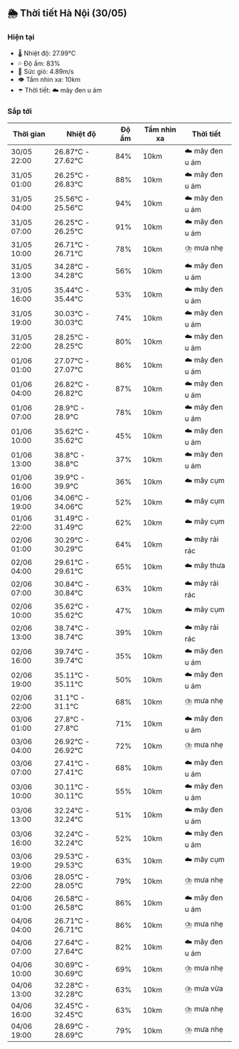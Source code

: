 ## 🌦️ Thời tiết Hà Nội (30/05)

### Hiện tại

- 🌡️ Nhiệt độ: 27.99℃
- 💦 Độ ẩm: 83%
- 💨 Sức gió: 4.89m/s
- 👁️ Tầm nhìn xa: 10km
- ☂️ Thời tiết: ☁️ mây đen u ám

### Sắp tới

| Thời gian | Nhiệt độ | Độ ẩm | Tầm nhìn xa | Thời tiết |
| --- | --- | --- | --- | --- |
| 30/05 22:00 | 26.87℃ - 27.62℃ | 84% | 10km | ☁️ mây đen u ám |
| 31/05 01:00 | 26.25℃ - 26.83℃ | 88% | 10km | ☁️ mây đen u ám |
| 31/05 04:00 | 25.56℃ - 25.56℃ | 94% | 10km | ☁️ mây đen u ám |
| 31/05 07:00 | 26.25℃ - 26.25℃ | 91% | 10km | ☁️ mây đen u ám |
| 31/05 10:00 | 26.71℃ - 26.71℃ | 78% | 10km | ⛈️ mưa nhẹ |
| 31/05 13:00 | 34.28℃ - 34.28℃ | 56% | 10km | ☁️ mây đen u ám |
| 31/05 16:00 | 35.44℃ - 35.44℃ | 53% | 10km | ☁️ mây đen u ám |
| 31/05 19:00 | 30.03℃ - 30.03℃ | 74% | 10km | ☁️ mây đen u ám |
| 31/05 22:00 | 28.25℃ - 28.25℃ | 80% | 10km | ☁️ mây đen u ám |
| 01/06 01:00 | 27.07℃ - 27.07℃ | 86% | 10km | ☁️ mây đen u ám |
| 01/06 04:00 | 26.82℃ - 26.82℃ | 87% | 10km | ☁️ mây đen u ám |
| 01/06 07:00 | 28.9℃ - 28.9℃ | 78% | 10km | ☁️ mây đen u ám |
| 01/06 10:00 | 35.62℃ - 35.62℃ | 45% | 10km | ☁️ mây đen u ám |
| 01/06 13:00 | 38.8℃ - 38.8℃ | 37% | 10km | ☁️ mây đen u ám |
| 01/06 16:00 | 39.9℃ - 39.9℃ | 36% | 10km | ☁️ mây cụm |
| 01/06 19:00 | 34.06℃ - 34.06℃ | 52% | 10km | ☁️ mây cụm |
| 01/06 22:00 | 31.49℃ - 31.49℃ | 62% | 10km | ☁️ mây cụm |
| 02/06 01:00 | 30.29℃ - 30.29℃ | 64% | 10km | ☁️ mây rải rác |
| 02/06 04:00 | 29.61℃ - 29.61℃ | 65% | 10km | ☁️ mây thưa |
| 02/06 07:00 | 30.84℃ - 30.84℃ | 63% | 10km | ☁️ mây rải rác |
| 02/06 10:00 | 35.62℃ - 35.62℃ | 47% | 10km | ☁️ mây cụm |
| 02/06 13:00 | 38.74℃ - 38.74℃ | 39% | 10km | ☁️ mây rải rác |
| 02/06 16:00 | 39.74℃ - 39.74℃ | 35% | 10km | ☁️ mây đen u ám |
| 02/06 19:00 | 35.11℃ - 35.11℃ | 50% | 10km | ☁️ mây đen u ám |
| 02/06 22:00 | 31.1℃ - 31.1℃ | 68% | 10km | ⛈️ mưa nhẹ |
| 03/06 01:00 | 27.8℃ - 27.8℃ | 71% | 10km | ☁️ mây đen u ám |
| 03/06 04:00 | 26.92℃ - 26.92℃ | 72% | 10km | ⛈️ mưa nhẹ |
| 03/06 07:00 | 27.41℃ - 27.41℃ | 68% | 10km | ☁️ mây đen u ám |
| 03/06 10:00 | 30.11℃ - 30.11℃ | 55% | 10km | ☁️ mây đen u ám |
| 03/06 13:00 | 32.24℃ - 32.24℃ | 51% | 10km | ☁️ mây đen u ám |
| 03/06 16:00 | 32.24℃ - 32.24℃ | 52% | 10km | ☁️ mây đen u ám |
| 03/06 19:00 | 29.53℃ - 29.53℃ | 63% | 10km | ☁️ mây cụm |
| 03/06 22:00 | 28.05℃ - 28.05℃ | 79% | 10km | ⛈️ mưa nhẹ |
| 04/06 01:00 | 26.58℃ - 26.58℃ | 86% | 10km | ☁️ mây đen u ám |
| 04/06 04:00 | 26.71℃ - 26.71℃ | 86% | 10km | ⛈️ mưa nhẹ |
| 04/06 07:00 | 27.64℃ - 27.64℃ | 82% | 10km | ☁️ mây đen u ám |
| 04/06 10:00 | 30.69℃ - 30.69℃ | 69% | 10km | ⛈️ mưa nhẹ |
| 04/06 13:00 | 32.28℃ - 32.28℃ | 63% | 10km | ⛈️ mưa vừa |
| 04/06 16:00 | 32.45℃ - 32.45℃ | 63% | 10km | ⛈️ mưa nhẹ |
| 04/06 19:00 | 28.69℃ - 28.69℃ | 79% | 10km | ⛈️ mưa nhẹ |
